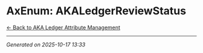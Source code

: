 # AxEnum: AKALedgerReviewStatus

[← Back to AKA Ledger Attribute Management](../README.md)

---

*Generated on 2025-10-17 13:33*
